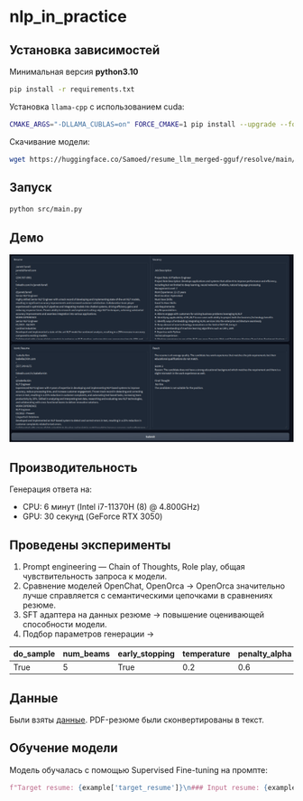# nlp_in_practice
## Установка зависимостей
Минимальная версия **python3.10**
```bash
pip install -r requirements.txt
```
Установка `llama-cpp` с использованием cuda:
```bash
CMAKE_ARGS="-DLLAMA_CUBLAS=on" FORCE_CMAKE=1 pip install --upgrade --force-reinstall llama-cpp-python --no-cache-dir
```
Скачивание модели:
```bash
wget https://huggingface.co/Samoed/resume_llm_merged-gguf/resolve/main/model_with_lora-q2_k.gguf -P ./model
```

## Запуск
```bash
python src/main.py
```

## Демо
![demo](./img/demo.png)

## Производительность
Генерация ответа на:
- CPU: 6 минут (Intel i7-11370H (8) @ 4.800GHz)
- GPU: 30 секунд (GeForce RTX 3050)

## Проведены эксперименты
1) Prompt engineering — Chain of Thoughts, Role play, общая чувствительность запроса к модели.
2) Сравнение моделей OpenChat, OpenOrca -> ОpenOrca значительно лучше справляется с семантическими цепочками в сравнениях резюме.
3) SFT адаптера на данных резюме -> повышение оценивающей способности модели.
4) Подбор параметров генерации ->

| do_sample| num_beams | early_stopping | temperature | penalty_alpha | max_new_tokens | top_p | top_k |
| -------- | -------   | -------        | -------     | -------       | -------        | ------| ----- |
| True     | 5         | True           | 0.2         | 0.6           | 512            | 0.95  | 15    |
 

## Данные
Были взяты [данные](https://www.kaggle.com/datasets/mukund23/a-perfect-fit). PDF-резюме были сконвертированы в текст. 

## Обучение модели
Модель обучалась с помощью Supervised Fine-tuning на промпте:
```python
f"Target resume: {example['target_resume']}\n### Input resume: {example['resume_text']}\n### Score: {example['Match Percentage']}"
```
